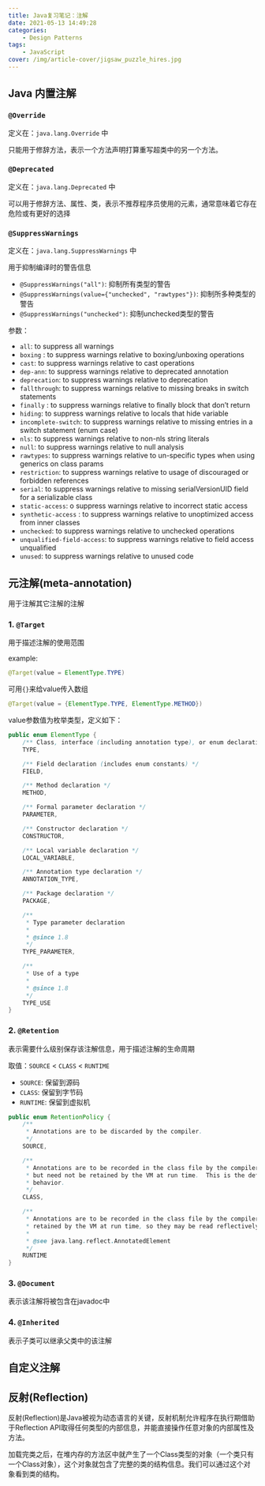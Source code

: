 ```yaml
---
title: Java复习笔记：注解
date: 2021-05-13 14:49:28
categories:
    - Design Patterns
tags: 
    - JavaScript
cover: /img/article-cover/jigsaw_puzzle_hires.jpg
---
```



## Java 内置注解

### `@Override`

定义在：`java.lang.Override` 中

只能用于修辞方法，表示一个方法声明打算重写超类中的另一个方法。

### `@Deprecated`

定义在：`java.lang.Deprecated` 中

可以用于修辞方法、属性、类，表示不推荐程序员使用的元素，通常意味着它存在危险或有更好的选择

### `@SuppressWarnings`

定义在：`java.lang.SuppressWarnings` 中

用于抑制编译时的警告信息

- `@SuppressWarnings("all")`: 抑制所有类型的警告
- `@SuppressWarnings(value={"unchecked", "rawtypes"})`: 抑制所多种类型的警告
- `@SuppressWarnings("unchecked")`: 抑制unchecked类型的警告

参数：
- `all`: to suppress all warnings
- `boxing` : to suppress warnings relative to boxing/unboxing operations
- `cast`: to suppress warnings relative to cast operations
- `dep-ann`: to suppress warnings relative to deprecated annotation
- `deprecation`: to suppress warnings relative to deprecation
- `fallthrough`:  to suppress warnings relative to missing breaks in switch statements
- `finally` : to suppress warnings relative to finally block that don’t return
- `hiding`: to suppress warnings relative to locals that hide variable
- `incomplete-switch`:  to suppress warnings relative to missing entries in a switch statement (enum case)
- `nls`:  to suppress warnings relative to non-nls string literals
- `null`: to suppress warnings relative to null analysis
- `rawtypes`: to suppress warnings relative to un-specific types when using generics on class params
- `restriction`: to suppress warnings relative to usage of discouraged or forbidden references
- `serial`: to suppress warnings relative to missing serialVersionUID field for a serializable class
- `static-access`: o suppress warnings relative to incorrect static access
- `synthetic-access` :  to suppress warnings relative to unoptimized access from inner classes
- `unchecked`:  to suppress warnings relative to unchecked operations
- `unqualified-field-access`: to suppress warnings relative to field access unqualified
- `unused`: to suppress warnings relative to unused code

## 元注解(meta-annotation)

用于注解其它注解的注解

### 1. `@Target`

用于描述注解的使用范围

example:

```java
@Target(value = ElementType.TYPE)
```

可用`{}`来给value传入数组

```java
@Target(value = {ElementType.TYPE, ElementType.METHOD})
```

value参数值为枚举类型，定义如下：

```java
public enum ElementType {
    /** Class, interface (including annotation type), or enum declaration */
    TYPE,

    /** Field declaration (includes enum constants) */
    FIELD,

    /** Method declaration */
    METHOD,

    /** Formal parameter declaration */
    PARAMETER,

    /** Constructor declaration */
    CONSTRUCTOR,

    /** Local variable declaration */
    LOCAL_VARIABLE,

    /** Annotation type declaration */
    ANNOTATION_TYPE,

    /** Package declaration */
    PACKAGE,

    /**
     * Type parameter declaration
     *
     * @since 1.8
     */
    TYPE_PARAMETER,

    /**
     * Use of a type
     *
     * @since 1.8
     */
    TYPE_USE
}
```

### 2. `@Retention`

表示需要什么级别保存该注解信息，用于描述注解的生命周期

取值：`SOURCE` < `CLASS` < `RUNTIME`

- `SOURCE`: 保留到源码
- `CLASS`: 保留到字节码
- `RUNTIME`: 保留到虚拟机

```java
public enum RetentionPolicy {
    /**
     * Annotations are to be discarded by the compiler.
     */
    SOURCE,

    /**
     * Annotations are to be recorded in the class file by the compiler
     * but need not be retained by the VM at run time.  This is the default
     * behavior.
     */
    CLASS,

    /**
     * Annotations are to be recorded in the class file by the compiler and
     * retained by the VM at run time, so they may be read reflectively.
     *
     * @see java.lang.reflect.AnnotatedElement
     */
    RUNTIME
}
```

### 3. `@Document`

表示该注解将被包含在javadoc中

### 4. `@Inherited`

表示子类可以继承父类中的该注解

## 自定义注解

## 反射(Reflection)

反射(Reflection)是Java被视为动态语言的关键，反射机制允许程序在执行期借助于Reflection API取得任何类型的内部信息，并能直接操作任意对象的内部属性及方法。

加载完类之后，在堆内存的方法区中就产生了一个Class类型的对象（一个类只有一个Class对象），这个对象就包含了完整的类的结构信息。我们可以通过这个对象看到类的结构。




